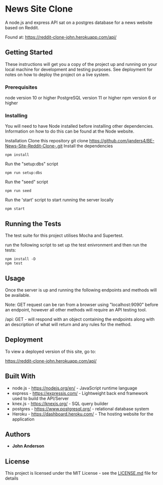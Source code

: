 # News Site Clone

A node.js and express API sat on a postgres database for a news website based on Reddit.

Found at: https://reddit-clone-john.herokuapp.com/api/

## Getting Started

These instructions will get you a copy of the project up and running on your local machine for development and testing purposes. See deployment for notes on how to deploy the project on a live system.

### Prerequisites

node version 10 or higher
PostgreSQL version 11 or higher
npm version 6 or higher

### Installing

You will need to have Node installed before installing other dependencies. Information on how to do this can be found at the Node website.

Installation
Clone this repository
git clone https://github.com/janders4/BE-News-Site-Reddit-Clone-.git
Install the dependencies

```
npm install
```

Run the "setup:dbs" script

```
npm run setup:dbs
```

Run the "seed" script

```
npm run seed
```

Run the 'start' script to start running the server locally

```
npm start
```

## Running the Tests

The test suite for this project utilises Mocha and Supertest.

run the following script to set up the test enivronment and then run the tests:

```
npm install -D
npm test
```

## Usage

Once the server is up and running the following endpoints and methods will be available.

Note: GET request can be ran from a browser using "localhost:9090" before an endpoint, however all other methods will require an API testing tool.

/api: GET - will respond with an object containing the endpoints along with an description of what will return and any rules for the method.

## Deployment

To view a deployed version of this site, go to:

https://reddit-clone-john.herokuapp.com/api/

## Built With

- node.js - https://nodejs.org/en/ - JavaScript runtime language
- express - https://expressjs.com/ - Lightweight back end framework used to build the API/Server
- knex.js - https://knexjs.org/ - SQL query builder
- postgres - https://www.postgresql.org/ - relational database system
- Heroku - https://dashboard.heroku.com/ - The hosting website for the application

## Authors

- **John Anderson**

## License

This project is licensed under the MIT License - see the [LICENSE.md](LICENSE.md) file for details
